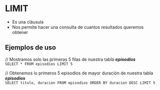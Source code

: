 # LIMIT
- Es una cláusula
- Nos permite hacer una consulta de cuantos resultados queremos obtener

## Ejemplos de uso
// Mostramos solo las primeras 5 filas de nuestra tabla _**episodios**_  
`SELECT * FROM episodios LIMIT 5`

// Obtenemos lo primeros 5 episodios de mayor duración de nuestra tabla _**episodios**_  
`SELECT titulo, duracion FROM episodios ORDER BY duracion DESC LIMIT 5`

